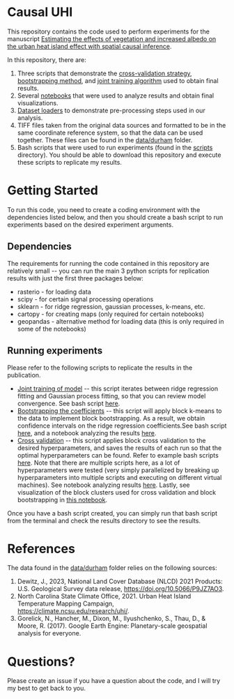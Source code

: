 # Causal UHI

This repository contains the code used to perform experiments for the manuscript [Estimating the effects of vegetation and increased
albedo on the urban heat island effect with spatial causal inference](https://www.nature.com/articles/s41598-023-50981-w).

In this repository, there are:
1. Three scripts that demonstrate the [cross-validation strategy](calc_optimal_weights.py), [bootstrapping method](bootstrap_coefficients.py), and [joint training algorithm](joint_train.py) used to obtain final results.
2. Several [notebooks](notebooks) that were used to analyze results and obtain final visualizations.
3. [Dataset loaders](Datasets/durham.py) to demonstrate pre-processing steps used in our analysis.
4. TIFF files taken from the original data sources and formatted to be in the same coordinate reference system, so that the data can be used together. These files can be found in the [data/durham](data/durham) folder.
5. Bash scripts that were used to run experiments (found in the [scripts](scripts) directory). You should be able to download this repository and execute these scripts to replicate my results.

# Getting Started
To run this code, you need to create a coding environment with the dependencies listed below, and then you should create a bash script to run experiments based on the desired experiment arguments.

## Dependencies
The requirements for running the code contained in this repository are relatively small -- you can run the main 3 python scripts for replication results with just the first three packages below:
* rasterio - for loading data
* scipy - for certain signal processing operations
* sklearn - for ridge regression, gaussian processes, k-means, etc.
* cartopy - for creating maps (only required for certain notebooks)
* geopandas - alternative method for loading data (this is only required in some of the notebooks)

## Running experiments
Please refer to the following scripts to replicate the results in the publication.
* [Joint training of model](joint_train.py) -- this script iterates between ridge regression fitting and Gaussian process fitting, so that you can review model convergence. See bash script [here](scripts/joint_train.sh).
* [Bootstrapping the coefficients](bootstrap_coefficients.py) -- this script will apply block k-means to the data to implement block bootstrapping. As a result, we obtain confidence intervals on the ridge regression coefficients.See bash script [here](scripts/bootstrap_final.sh), and a notebook analyzing the results [here](notebooks/bootstrap_figures.ipynb).
* [Cross validation](calc_optimal_weights.py) -- this script applies block cross validation to the desired hyperparameters, and saves the results of each run so that the optimal hyperparameters can be found. Refer to example bash scripts [here](scripts/final_cross_val_scripts/). Note that there are multiple scripts here, as a lot of hyperparameters were tested (very simply parallelized by breaking up hyperparameters into multiple scripts and executing on different virtual machines). See notebook analyzing results [here](notebooks/cv_results.ipynb). Lastly, see visualization of the block clusters used for cross validation and block bootstrapping in [this notebook](notebooks/cross_val_viz.ipynb).

Once you have a bash script created, you can simply run that bash script from the terminal and check the results directory to see the results.

# References
The data found in the [data/durham](data/durham) folder relies on the following sources:
1. Dewitz, J., 2023, National Land Cover Database (NLCD) 2021 Products: U.S. Geological Survey data release, https://doi.org/10.5066/P9JZ7AO3.
2. North Carolina State Climate Office, 2021. Urban Heat Island Temperature Mapping Campaign, https://climate.ncsu.edu/research/uhi/.
3. Gorelick, N., Hancher, M., Dixon, M., Ilyushchenko, S., Thau, D., & Moore, R. (2017). Google Earth Engine: Planetary-scale geospatial analysis for everyone.

# Questions?
Please create an issue if you have a question about the code, and I will try my best to get back to you.
